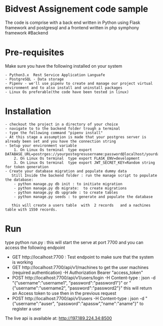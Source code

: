 # Bidvest Assignement code sample
The code is comprise with a back end written in Python using Flask framework and postgresql  and a frontend written in php symphony framework
#Backend

 # Pre-requisites
  Make sure you have the following installed on your system

	- Python3.x  Rest Service Application Languafe
	- PostgreSQL - Data storage
	- Pipenv - we'll use pipenv to create and manage our project virtual environment and to also install and uninstall packages
	- Linux Os preferable(the code have been tested in linux) 

 # Installation
	- checkout the project in a directory of your choice
	- navigate to to the backend folder trough a terminal
	- type the following command "pipenv install" 
	- At this stage a assumption is made that your postgres server is already been set and you have the connection string
	- Setup your environment variable
		1. On Linux Os terminal  type export DATABASE_URL=postrges://yourpostegresusername:password@localhost/yourdatabse
		2. On Linux Os terminal  type export FLASK_ENV=development
		3. On Linux Os terminal  type export JWT_SECRET_KEY=Random string for token generation
	- Create your database migration and populate dummy data
	   Still Inside the backend folder : run the manage script to populate the database:
		- python manage.py db init : to initiate migration
		- python manage.py db migrate:  to create migrations
		- python manage.py db upgrade : to create tables
		- python manage.py seeds : to generate and populate the database

	   this will create a users table  with  2 records   and a nachines table with 1550 records.
# Run
type python run.py : this will start the serve at port 7700 and you can access the following endpoint
  - GET http://localhost:7700 : Test endpoint to make sure that the system is working
  - GET http://localhost:7700/api/v1/machines   to get the user machines (required authentication) -H Authorization Bearer "access_token" 
  - POST  http://localhost:7700/api/v1/users/login -H Content-type : json  -d "{"username":"username1", "password":"password1"}"  or 
"{"username":"username2", "password":"password2"}" this will return an Access token to use then in the previous request
  - POST  http://localhost:7700/api/v1/users  -H Content-type : json  -d "{"username":"auser", "password":"apassw","name":"aname"}" to register a user


The live api is available at: http://197.189.224.34:8500
		
